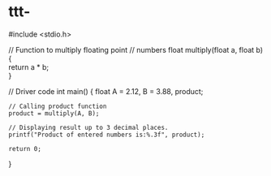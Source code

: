# ttt-
#include <stdio.h> 
  
// Function to multiply floating point 
// numbers 
float multiply(float a, float b)  
{  
  return a * b;  
} 
  
// Driver code 
int main() 
{ 
    float A = 2.12, B = 3.88, product; 
  
    // Calling product function 
    product = multiply(A, B); 
  
    // Displaying result up to 3 decimal places. 
    printf("Product of entered numbers is:%.3f", product); 
  
    return 0; 
}
